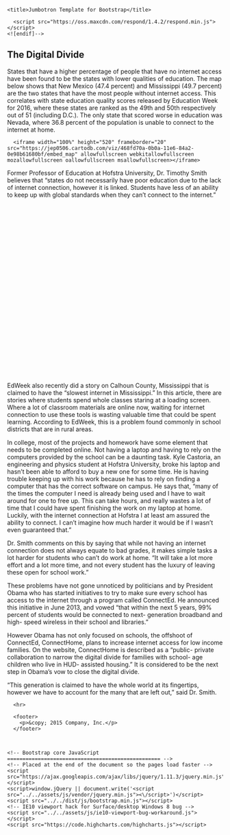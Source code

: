 
<html lang="en">
  <head>
    <meta charset="utf-8">
    <meta http-equiv="X-UA-Compatible" content="IE=edge">
    <meta name="viewport" content="width=device-width, initial-scale=1">
    <!-- The above 3 meta tags *must* come first in the head; any other head content must come *after* these tags -->
    <meta name="description" content="">
    <meta name="author" content="">
    <link rel="icon" href="../../favicon.ico">

    <title>Jumbotron Template for Bootstrap</title>
    
      <script src="https://oss.maxcdn.com/respond/1.4.2/respond.min.js"></script>
    <![endif]-->
  </head>

  <body>
 
<div class="container"></div>
    <body>
      <h2>The Digital Divide</h2>
      <p> States that have a higher percentage of people that have no internet access have been found to be the states with lower qualities of education. The map below shows that New Mexico (47.4 percent) and Mississippi (49.7 percent) are the two states that have the most people without internet access. This correlates with state education quality scores released by Education Week for 2016, where these states are ranked as the 49th and 50th respectively out of 51 (including D.C.). The only state that scored worse in education was Nevada, where 36.8 percent of the population is unable to connect to the internet at home.</p> 

      
      <iframe width="100%" height="520" frameborder="20" src="https://jep0506.cartodb.com/viz/468fd70a-0b0a-11e6-84a2-0e98b61680bf/embed_map" allowfullscreen webkitallowfullscreen mozallowfullscreen oallowfullscreen msallowfullscreen></iframe>

<p> Former Professor of Education at Hofstra University, Dr. Timothy Smith believes that “states do not necessarily have poor education due to the lack of internet connection, however it is linked. Students have less of an ability to keep up with global standards when they can’t connect to the internet.” </p>

<div id="container" style="min-width: 310px; height: 400px; max-width: 800px; margin: 0 auto"></div>

<p>EdWeek also recently did a story on Calhoun County, Mississippi that is claimed to have the “slowest internet in Mississippi.” In this article, there are stories where students spend whole classes staring at a loading screen. Where a lot of classroom materials are online now, waiting for internet connection to use these tools is wasting valuable time that could be spent learning. According to EdWeek, this is a problem found commonly in school districts that are in rural areas. </p>

<p>In college, most of the projects and homework have some element that needs to be completed online. Not having a laptop and having to rely on the computers provided by the school can be a daunting task. Kyle Castoria, an engineering and physics student at Hofstra University, broke his laptop and hasn’t been able to afford to buy a new one for some time. He is having trouble keeping up with his work because he has to rely on finding a computer that has the correct software on campus. He says that, “many of the times the computer I need is already being used and I have to wait around for one to free up. This can take hours, and really wastes a lot of time that I could have spent finishing the work on my laptop at home. Luckily, with the internet connection at Hofstra I at least am assured the ability to connect. I can’t imagine how much harder it would be if I wasn’t even guaranteed that.” </p>

<p>Dr. Smith comments on this by saying that while not having an internet connection does not always equate to bad grades, it makes simple tasks a lot harder for students who can’t do work at home. “It will take a lot more effort and a lot more time, and not every student has the luxury of leaving these open for school work.”</p>

<p>These problems have not gone unnoticed by politicians and by President Obama who has started initiatives to try to make sure every school has access to the internet through a program called ConnectEd. He announced this initiative in June 2013, and vowed “that within the next 5 years, 99% percent of students would be connected to next- generation broadband and high- speed wireless in their school and libraries.” </p>

<p>	However Obama has not only focused on schools, the offshoot of ConnectEd, ConnectHome, plans to increase internet access for low income families. On the website, ConnectHome is described as a “public- private collaboration to narrow the digital divide for families with school- age children who live in HUD- assisted housing.” It is considered to be the next step in Obama’s vow to close the digital divide. </p>

<p>“This generation is claimed to have the whole world at its fingertips, however we have to account for the many that are left out,” said Dr. Smith. </p>
</body>

      <hr>

      <footer>
        <p>&copy; 2015 Company, Inc.</p>
      </footer>



    <!-- Bootstrap core JavaScript
    ================================================== -->
    <!-- Placed at the end of the document so the pages load faster -->
    <script src="https://ajax.googleapis.com/ajax/libs/jquery/1.11.3/jquery.min.js"></script>
    <script>window.jQuery || document.write('<script src="../../assets/js/vendor/jquery.min.js"><\/script>')</script>
    <script src="../../dist/js/bootstrap.min.js"></script>
    <!-- IE10 viewport hack for Surface/desktop Windows 8 bug -->
    <script src="../../assets/js/ie10-viewport-bug-workaround.js"></script>
    <script src="https://code.highcharts.com/highcharts.js"></script>
<script src="https://code.highcharts.com/modules/exporting.js"></script>

<script>
$(function() {
  $('#container').highcharts({
    chart: {
      type: 'scatter',
      zoomType: 'xy'
    },
    title: {
      text: 'State Education Quality Score vs. State Internet Access'
    },
    subtitle: {
      text: 'Source: EdWeek 2016'
    },
    xAxis: {
      title: {
        enabled: true,
        text: 'State Education Quality'
      },
      startOnTick: true,
      endOnTick: true,
      showLastLabel: true
    },
    yAxis: {
      title: {
        text: 'People Without Internet Access (%)'
      }
    },
    legend: {
      layout: 'vertical',
      align: 'left',
      verticalAlign: 'top',
      x: 100,
      y: 70,
      floating: true,
      backgroundColor: (Highcharts.theme && Highcharts.theme.legendBackgroundColor) || '#FFFFFF',
      borderWidth: 1
    },
    plotOptions: {
      scatter: {
        marker: {
          radius: 5,
          states: {
            hover: {
              enabled: true,
              lineColor: 'rgb(100,100,100)'
            }
          }
        },
        states: {
          hover: {
            marker: {
              enabled: false
            }
          }
        },
        tooltip: {
          headerFormat: '<b>{series.name}</b><br>',
          pointFormat: '{point.x}, {point.y} %'
        }
      }
    },
    series: [{
      name: 'States',
      color: 'rgba(223, 83, 83, .5)',
      data: [
        [68.1, 42.8],
        [75.1, 31.7],
        [68.5, 36.5],
        [69.8, 45.3],
        [69.8, 37.6],
        [74.5, 27.3],
        [82.5, 27],
        [72.9, 36],
        [76.8, 34.9],
        [72.4, 33.9],
        [71.9, 36.6],
        [74, 39.4],
        [67.9, 32.1],
        [76.6, 35.4],
        [74.9, 38.4],
        [76.2, 33.7],
        [73.8, 30.6],
        [73.3, 39.8],
        [68.7, 40.4],
        [78.5, 31.2],
        [82.7, 30.6],
        [86.8, 29.6],
        [71.7, 31.2],
        [79.6, 25.4],
        [65.6, 49.7],
        [72.2, 38.4],
        [72.8, 41.7],
        [76.5, 32.5],
        [65.2, 36.8],
        [82.3, 24.1],
        [85.1, 30.6],
        [65.8, 47.4],
        [79.8, 35.1],
        [70.6, 38.5],
        [77.1, 34.4],
        [74.7, 36.2],
        [68.2, 41.8],
        [70.2, 30.2],
        [80.5, 36],
        [78.9, 32.4],
        [69.6, 41.3],
        [70.3, 34.2],
        [70.9, 43.3],
        [69.7, 43.7],
        [72.2, 29.2],
        [83.8, 30.1],
        [79.2, 34.8],
        [74.9, 24.6],
        [71.8, 40.9],
        [79.4, 29.4],
        [80.2, 31.8]
      ]
    }]
  });
});
</script>

